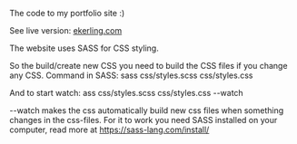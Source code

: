 The code to my portfolio site :)

See live version: [ekerling.com](https://ekerling.com/)




The website uses SASS for CSS styling.

So the build/create new CSS you need to build the CSS files if you change any CSS. Command in SASS:
sass css/styles.scss css/styles.css



And to start watch:
ass css/styles.scss css/styles.css --watch 

--watch makes the css automatically build new css files when something changes in the css-files. For it to work you need SASS installed on your computer, read more at https://sass-lang.com/install/